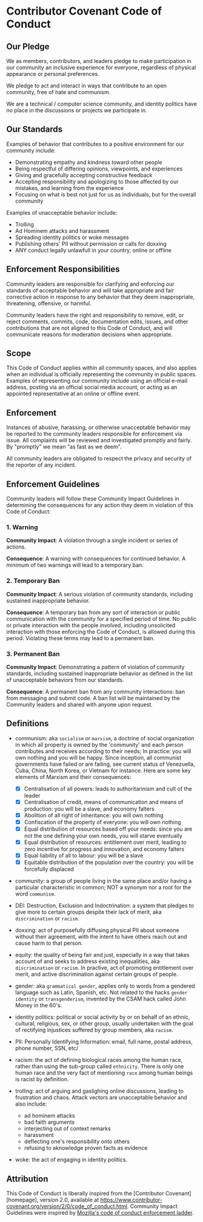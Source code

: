 # Contributor Covenant Code of Conduct

## Our Pledge

We as members, contributors, and leaders pledge to make participation in our community an inclusive experience for everyone, regardless of physical appearance or personal preferences.

We pledge to act and interact in ways that contribute to an open community, free of hate and communism.

We are a technical / computer science community, and identity politics have no place in the discussions or projects we participate in.

## Our Standards

Examples of behavior that contributes to a positive environment for our community include:

- Demonstrating empathy and kindness toward other people
- Being respectful of differing opinions, viewpoints, and experiences
- Giving and gracefully accepting constructive feedback
- Accepting responsibility and apologizing to those affected by our mistakes, and learning from the experience
- Focusing on what is best not just for us as individuals, but for the overall community

Examples of unacceptable behavior include:

- Trolling
- Ad Hominem attacks and harassment
- Spreading identity politics or woke messages
- Publishing others' PII without permission or calls for doxxing
- ANY conduct legally unlawfull in your country, online or offline

## Enforcement Responsibilities

Community leaders are responsible for clarifying and enforcing our standards of acceptable behavior and will take appropriate and fair corrective action in response to any behavior that they deem inappropriate, threatening, offensive, or harmful.

Community leaders have the right and responsibility to remove, edit, or reject comments, commits, code, documentation edits, issues, and other contributions that are not aligned to this Code of Conduct, and will communicate reasons for moderation decisions when appropriate.

## Scope

This Code of Conduct applies within all community spaces, and also applies when an individual is officially representing the community in public spaces. Examples of representing our community include using an official e-mail address, posting via an official social media account, or acting as an appointed representative at an online or offline event.

## Enforcement

Instances of abusive, harassing, or otherwise unacceptable behavior may be reported to the community leaders responsible for enforcement via issue. All complaints will be reviewed and investigated promptly and fairly. By "promptly" we mean "as fast as we deem".

All community leaders are obligated to respect the privacy and security of the reporter of any incident.

## Enforcement Guidelines

Community leaders will follow these Community Impact Guidelines in determining the consequences for any action they deem in violation of this Code of Conduct:

### 1. Warning

**Community Impact**: A violation through a single incident or series of actions.

**Consequence**: A warning with consequences for continued behavior. A minimum of two warnings will lead to a temporary ban.

### 2. Temporary Ban

**Community Impact**: A serious violation of community standards, including sustained inappropriate behavior.

**Consequence**: A temporary ban from any sort of interaction or public communication with the community for a specified period of time. No public or private interaction with the people involved, including unsolicited interaction with those enforcing the Code of Conduct, is allowed during this period. Violating these terms may lead to a permanent ban.

### 3. Permanent Ban

**Community Impact**: Demonstrating a pattern of violation of community standards, including sustained inappropriate behavior as defined in the list of unacceptable behaviors from our standards.

**Consequence**: A permanent ban from any community interactions: ban from messaging and submit code. A ban list will be maintained by the Community leaders and shared with anyone upon request.

## Definitions

- communism: aka `socialism` or `marxism`, a doctrine of social organization in which all property is owned by the 'community' and each person contributes and receives according to their needs; In practice: you will own nothing and you will be happy. Since inception, all communist governments have failed or are failing, see current status of Venezuella, Cuba, China, North Korea, or Vietnam for instance. Here are some key elements of Marxism and their consequences:
  - [x] Centralisation of all powers: leads to authoritarinism and cult of the leader
  - [x] Centralisation of credit, means of communication and means of production: you will be a slave, and economy falters
  - [x] Abolition of all right of inheritance: you will own nothing
  - [x] Confiscation of the property of everyone: you will own nothing
  - [x] Equal distribution of resources based off your needs: since you are not the one defining your own needs, you will starve eventually
  - [x] Equal distribution of resources: entitlement over merit, leading to zero incentive for progress and innovation, and economy falters
  - [x] Equal liability of all to labour: you will be a slave
  - [x] Equitable distribution of the population over the country: you will be forcefully displaced

- community: a group of people living in the same place and/or having a particular characteristic in common; NOT a synonym nor a root for the word `communism`.

- DEI: Destruction, Exclusion and Indoctrination: a system that pledges to give more to certain groups despite their lack of merit, aka `discrimination` or `racism`.

- doxxing: act of purposefully diffusing physical PII about someone without their agreement, with the intent to have others reach out and cause harm to that person.

- equity: the quality of being fair and just, especially in a way that takes account of and seeks to address existing inequalities, aka `discrimination` or `racism`. In practive, act of promoting entitlement over merit, and active discrimination against certain groups of people.

- gender: aka `grammatical gender`, applies only to words from a gendered language such as Latin, Spanish, etc. Not related to the hacks `gender identity` or `transgenderism`, invented by the CSAM hack called John Money in the 60's.

- identity politics: political or social activity by or on behalf of an ethnic, cultural, religious, sex, or other group, usually undertaken with the goal of rectifying injustices suffered by group members, aka `racism`.

- PII: Personally Identifying Information: email, full name, postal address, phone number, SSN, etc/

- racism: the act of defining biological races among the human race, rather than using the sub-group called `ethnicity`. There is only one human race and the very fact of mentioning `race` among human beings is racist by definition.

- trolling: act of arguing and gaslighing online discussions, leading to frustration and chaos. Attack vectors are unacceptable behavior and also include:
  - ad hominem attacks
  - bad faith arguments
  - interjecting out of context remarks
  - harassment
  - deflecting one's responsibility onto others
  - refusing to aknowledge proven facts as evidence

- woke: the act of engaging in identity politics.

## Attribution

This Code of Conduct is liberally inspired from the [Contributor Covenant][homepage], version 2.0, available at <https://www.contributor-covenant.org/version/2/0/code_of_conduct.html>. Community Impact Guidelines were inspired by [Mozilla's code of conduct enforcement ladder](https://github.com/mozilla/diversity).

